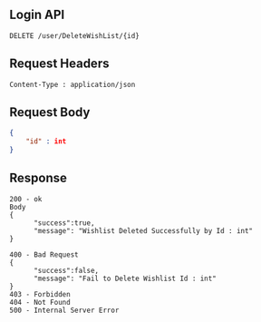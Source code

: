 ## Login API
```
DELETE /user/DeleteWishList/{id}
```

## Request Headers
```
Content-Type : application/json
```
 
## Request Body
``` json 
{
    "id" : int
}
```
## Response
```
200 - ok
Body
{
      "success":true,
      "message": "Wishlist Deleted Successfully by Id : int"
}

400 - Bad Request 
{
      "success":false,
      "message": "Fail to Delete Wishlist Id : int"
}
403 - Forbidden
404 - Not Found
500 - Internal Server Error
